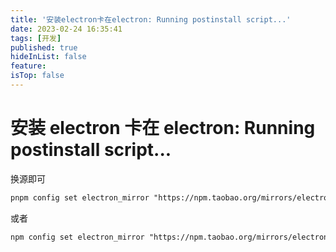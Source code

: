 ```yaml
---
title: '安装electron卡在electron: Running postinstall script...'
date: 2023-02-24 16:35:41
tags: [开发]
published: true
hideInList: false
feature: 
isTop: false
---
```


# 安装 electron 卡在 electron: Running postinstall script...

换源即可

```txt
pnpm config set electron_mirror "https://npm.taobao.org/mirrors/electron/"
```

或者

```txt
npm config set electron_mirror "https://npm.taobao.org/mirrors/electron/"
```


